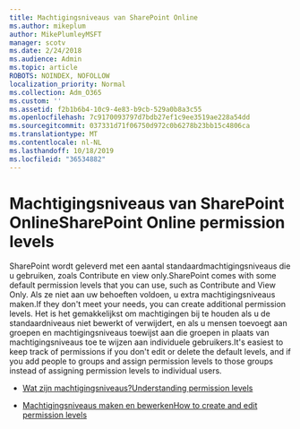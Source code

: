 ```yaml
---
title: Machtigingsniveaus van SharePoint Online
ms.author: mikeplum
author: MikePlumleyMSFT
manager: scotv
ms.date: 2/24/2018
ms.audience: Admin
ms.topic: article
ROBOTS: NOINDEX, NOFOLLOW
localization_priority: Normal
ms.collection: Adm_O365
ms.custom: ''
ms.assetid: f2b1b6b4-10c9-4e83-b9cb-529a0b8a3c55
ms.openlocfilehash: 7c9170093797d7bdb27ef1c9ee3519ae228a54dd
ms.sourcegitcommit: 037331d71f06750d972c0b6278b23bb15c4806ca
ms.translationtype: MT
ms.contentlocale: nl-NL
ms.lasthandoff: 10/18/2019
ms.locfileid: "36534882"
---
```

# <a name="sharepoint-online-permission-levels"></a><span data-ttu-id="9d38e-102">Machtigingsniveaus van SharePoint Online</span><span class="sxs-lookup"><span data-stu-id="9d38e-102">SharePoint Online permission levels</span></span>

<span data-ttu-id="9d38e-103">SharePoint wordt geleverd met een aantal standaardmachtigingsniveaus die u gebruiken, zoals Contribute en view only.</span><span class="sxs-lookup"><span data-stu-id="9d38e-103">SharePoint comes with some default permission levels that you can use, such as Contribute and View Only.</span></span> <span data-ttu-id="9d38e-104">Als ze niet aan uw behoeften voldoen, u extra machtigingsniveaus maken.</span><span class="sxs-lookup"><span data-stu-id="9d38e-104">If they don't meet your needs, you can create additional permission levels.</span></span> <span data-ttu-id="9d38e-105">Het is het gemakkelijkst om machtigingen bij te houden als u de standaardniveaus niet bewerkt of verwijdert, en als u mensen toevoegt aan groepen en machtigingsniveaus toewijst aan die groepen in plaats van machtigingsniveaus toe te wijzen aan individuele gebruikers.</span><span class="sxs-lookup"><span data-stu-id="9d38e-105">It's easiest to keep track of permissions if you don't edit or delete the default levels, and if you add people to groups and assign permission levels to those groups instead of assigning permission levels to individual users.</span></span>
  
- [<span data-ttu-id="9d38e-106">Wat zijn machtigingsniveaus?</span><span class="sxs-lookup"><span data-stu-id="9d38e-106">Understanding permission levels</span></span>](https://go.microsoft.com/fwlink/?linkid=867071)
    
- [<span data-ttu-id="9d38e-107">Machtigingsniveaus maken en bewerken</span><span class="sxs-lookup"><span data-stu-id="9d38e-107">How to create and edit permission levels</span></span>](https://go.microsoft.com/fwlink/?linkid=867072)
    

